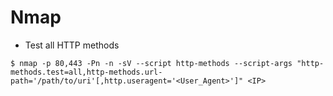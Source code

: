 # Nmap

- Test all HTTP methods

```
$ nmap -p 80,443 -Pn -n -sV --script http-methods --script-args "http-methods.test=all,http-methods.url-path='/path/to/uri'[,http.useragent='<User_Agent>']" <IP>
```